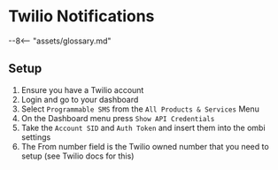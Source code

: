 # Twilio Notifications

 --8<-- "assets/glossary.md"

## Setup

1. Ensure you have a Twilio account
1. Login and go to your dashboard
1. Select `Programmable SMS` from the `All Products & Services` Menu
1. On the Dashboard menu press `Show API Credentials`
1. Take the `Account SID` and `Auth Token` and insert them into the ombi settings
1. The From number field is the Twilio owned number that you need to setup (see Twilio docs for this)

